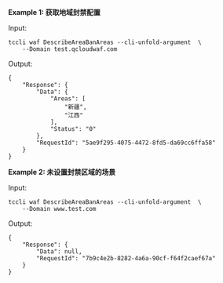 **Example 1: 获取地域封禁配置**



Input: 

```
tccli waf DescribeAreaBanAreas --cli-unfold-argument  \
    --Domain test.qcloudwaf.com
```

Output: 
```
{
    "Response": {
        "Data": {
            "Areas": [
                "新疆",
                "江西"
            ],
            "Status": "0"
        },
        "RequestId": "5ae9f295-4075-4472-8fd5-da69cc6ffa58"
    }
}
```

**Example 2: 未设置封禁区域的场景**



Input: 

```
tccli waf DescribeAreaBanAreas --cli-unfold-argument  \
    --Domain www.test.com
```

Output: 
```
{
    "Response": {
        "Data": null,
        "RequestId": "7b9c4e2b-8282-4a6a-90cf-f64f2caef67a"
    }
}
```

